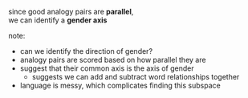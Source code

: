 since good analogy pairs are **parallel**,<br/>we can identify a **gender axis**

note:
- can we identify the direction of gender?
- analogy pairs are scored based on how parallel they are
- suggest that their common axis is the axis of gender
    - suggests we can add and subtract word relationships together
- language is messy, which complicates finding this subspace

